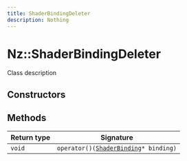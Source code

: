 ```yaml
---
title: ShaderBindingDeleter
description: Nothing
---
```


# Nz::ShaderBindingDeleter

Class description

## Constructors


## Methods

| Return type | Signature |
| ----------- | --------- |
| `void` | `operator()(`[`ShaderBinding`](documentation/generated/Renderer/ShaderBinding.md)`* binding)` |
